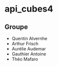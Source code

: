 # api_cubes4

## Groupe

- Quentin Alvernhe 
- Arthur Frisch
- Aurélie Audemar
- Gauthier Antoine
- Théo Mafaro